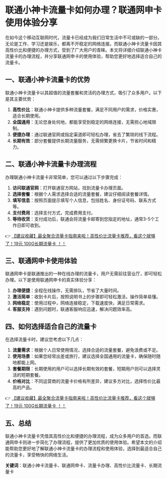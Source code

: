 # 联通小神卡流量卡如何办理？联通网申卡使用体验分享

在如今这个移动互联网时代，流量卡已经成为我们日常生活中不可或缺的一部分。无论是工作、学习还是娱乐，都离不开稳定的网络连接。而联通小神卡流量卡因其高性价比和便捷的办理方式，受到了广大用户的青睐。本文将详细介绍联通小神卡流量卡的办理流程，并分享联通网申卡的使用体验，帮助您更好地选择适合自己的流量卡。

## 一、联通小神卡流量卡的优势

联通小神卡流量卡以其超值的流量套餐和灵活的办理方式，吸引了众多用户。以下是其主要优势：

1. **高性价比**：联通小神卡提供多种流量套餐，满足不同用户的需求，价格实惠，适合长期使用。
2. **全国通用**：无论您身处何地，都能享受到稳定的网络连接，无需担心地域限制。
3. **便捷办理**：通过联通官网或指定渠道即可轻松办理，省去了繁琐的线下流程。
4. **长期有效**：部分套餐提供长期流量服务，无需频繁更换卡片，节省时间和精力。

## 二、联通小神卡流量卡办理流程

办理联通小神卡流量卡非常简单，您可以通过以下步骤完成：

1. **访问联通官网**：打开联通官方网站，找到流量卡办理页面。
2. **选择套餐**：根据个人需求选择合适的流量套餐，建议仔细阅读套餐详情。
3. **填写信息**：按照页面提示填写个人信息，包括姓名、身份证号码、联系方式等。
4. **支付费用**：选择支付方式，完成费用支付。
5. **等待收货**：支付成功后，联通会将流量卡邮寄到您指定的地址，通常3-5个工作日即可收到。

👉 [【建议收藏】最全聚合流量卡指南来啦！高性价比流量卡推荐，看这个就够了！19元 100G长期流量卡 ！！](https://bit.ly/Liuliangka)

## 三、联通网申卡使用体验

联通网申卡是联通推出的一种在线办理的流量卡，用户无需前往营业厅，即可轻松办理。以下是使用联通网申卡的真实体验分享：

1. **办理便捷**：全程在线操作，无需排队，节省了大量时间。
2. **激活简单**：收到卡片后，按照说明书上的步骤即可轻松激活，操作简单易懂。
3. **网络稳定**：使用过程中，网络连接稳定，下载速度快，满足日常需求。
4. **客服支持**：遇到问题时，联通客服响应迅速，解决问题效率高。

## 四、如何选择适合自己的流量卡

在选择流量卡时，建议您考虑以下几点：

1. **流量需求**：根据个人日常使用情况，选择合适的流量套餐，避免浪费或不足。
2. **使用场景**：如果您经常出差或旅行，建议选择全国通用的流量卡，确保随时随地都能上网。
3. **套餐期限**：长期使用的用户可以选择长期有效的套餐，短期用户则可以选择灵活的短期套餐。
4. **价格对比**：不同运营商的流量卡价格有所差异，建议多方对比，选择性价比最高的产品。

👉 [【建议收藏】最全聚合流量卡指南来啦！高性价比流量卡推荐，看这个就够了！19元 100G长期流量卡 ！！](https://bit.ly/Liuliangka)

## 五、总结

联通小神卡流量卡凭借其高性价比和便捷的办理流程，成为众多用户的首选。而联通网申卡则进一步简化了办理流程，提供了更加优质的使用体验。希望本文的介绍能帮助您更好地了解联通小神卡流量卡的办理流程和使用体验，选择到最适合自己的流量卡，享受畅快的网络生活。

**关键词**：联通小神卡流量卡、联通网申卡、流量卡办理、高性价比流量卡、长期流量卡